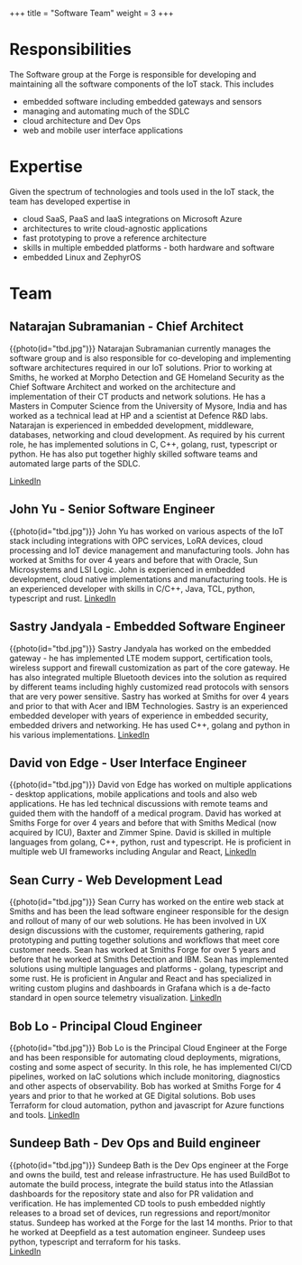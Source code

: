 +++
title = "Software Team" 
weight = 3 
+++

# Responsibilities
The Software group at the Forge is responsible for developing and maintaining all the software components of the IoT stack. This includes

- embedded software including embedded gateways and sensors
- managing and automating much of the SDLC
- cloud architecture and Dev Ops
- web and mobile user interface applications

# Expertise
Given the spectrum of technologies and tools used in the IoT stack, the team has developed expertise in 

- cloud SaaS, PaaS and IaaS integrations on Microsoft Azure
- architectures to write cloud-agnostic applications
- fast prototyping to prove a reference architecture
- skills in multiple embedded platforms - both hardware and software
- embedded Linux and ZephyrOS

# Team
## Natarajan Subramanian - Chief Architect
{{photo(id="tbd.jpg")}}
Natarajan Subramanian currently manages the software group and is also responsible for co-developing and implementing software architectures required in our IoT solutions. Prior to working at Smiths, he worked at Morpho Detection and GE Homeland Security as the Chief Software Architect and worked on the architecture and implementation of their CT products and network solutions. He has a Masters in Computer Science from the University of Mysore, India and has worked as a technical lead at HP and a scientist at Defence R&D labs. 
Natarajan is experienced in embedded development, middleware, databases, networking and cloud development. As required by his current role, he has implemented solutions in C, C++, golang, rust, typescript or python. He has also put together highly skilled software teams and automated large parts of the SDLC. 

[LinkedIn](linkedin.com/in/natarajansubramanian)

## John Yu - Senior Software Engineer
{{photo(id="tbd.jpg")}}
John Yu has worked on various aspects of the IoT stack including integrations with OPC services, LoRA devices, cloud processing and IoT device management and manufacturing tools. 
John has worked at Smiths for over 4 years and before that with Oracle, Sun Microsystems and LSI Logic. 
John is experienced in embedded development, cloud native implementations and manufacturing tools. He is an experienced developer with skills in C/C++, Java, TCL,  python, typescript and rust. 
[LinkedIn](https://www.linkedin.com/in/qiong-yu-b3b3b41a)

## Sastry Jandyala - Embedded Software Engineer
{{photo(id="tbd.jpg")}}
Sastry Jandyala has worked on the embedded gateway - he has implemented LTE modem support, certification tools, wireless support and firewall customization as part of the core gateway. He has also integrated multiple Bluetooth devices into the solution as required by different teams including highly customized read protocols with sensors that are very power sensitive.
Sastry has worked at Smiths for over 4 years and prior to that with Acer and IBM Technologies.
Sastry is an experienced embedded developer with years of experience in embedded security, embedded drivers and networking. He has used C++, golang and python in his various implementations.
[LinkedIn](www.google.com)

## David von Edge - User Interface Engineer
{{photo(id="tbd.jpg")}}
David von Edge has worked on multiple applications - desktop applications, mobile applications and tools and also web applications. He has led technical discussions with remote teams and guided them with the handoff of a medical program. 
David has worked at Smiths Forge for over 4 years and before that with Smiths Medical (now acquired by ICU), Baxter and Zimmer Spine.
David is skilled in multiple languages from golang, C++, python, rust and typescript. He is proficient in multiple web UI frameworks including Angular and React,
[LinkedIn](https://www.linkedin.com/in/david-von-edge-05155729)

## Sean Curry - Web Development Lead
{{photo(id="tbd.jpg")}}
Sean Curry has worked on the entire web stack at Smiths and has been the lead software engineer responsible for the design and rollout of many of our web solutions. He has been involved in UX design discussions with the customer, requirements gathering, rapid prototyping and putting together solutions and workflows that meet core customer needs. 
Sean has worked at Smiths Forge for over 5 years and before that he worked at Smiths Detection and IBM.
Sean has implemented solutions using multiple languages and platforms - golang, typescript and some rust. He is proficient in Angular and React and has specialized in writing custom plugins and dashboards in Grafana which is a de-facto standard in open source telemetry visualization.
[LinkedIn](www.google.com)

## Bob Lo - Principal Cloud Engineer
{{photo(id="tbd.jpg")}}
Bob Lo is the Principal Cloud Engineer at the Forge and has been responsible for automating cloud deployments, migrations, costing and some aspect of security. In this role, he has implemented CI/CD pipelines, worked on IaC solutions which include monitoring, diagnostics and other aspects of observability.
Bob has worked at Smiths Forge for 4 years and prior to that he worked at GE Digital solutions.
Bob uses Terraform for cloud automation, python and javascript for Azure functions and tools.
[LinkedIn](www.google.com) 

## Sundeep Bath - Dev Ops and Build engineer
{{photo(id="tbd.jpg")}}
Sundeep Bath is the Dev Ops engineer at the Forge and owns the build, test and release infrastructure. He has used BuildBot to automate the build process, integrate the build status into the Atlassian dashboards for the repository state and also for PR validation and verification. He has implemented CD tools to push embedded nightly releases to a broad set of devices, run regressions and report/monitor status. 
Sundeep has worked at the Forge for the last 14 months. Prior to that he worked at Deepfield as a test automation engineer.
Sundeep uses python, typescript and terraform for his tasks.  
[LinkedIn](https://www.linkedin.com/in/sundeep-bath-aa1b54a3)


